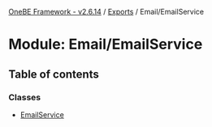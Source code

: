 [OneBE Framework - v2.6.14](../README.md) / [Exports](../modules.md) / Email/EmailService

# Module: Email/EmailService

## Table of contents

### Classes

- [EmailService](../classes/Email_EmailService.EmailService.md)
